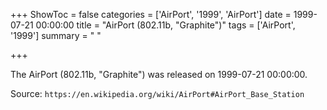 +++
ShowToc = false
categories = ['AirPort', '1999', 'AirPort']
date = 1999-07-21 00:00:00
title = "AirPort (802.11b, \"Graphite\")"
tags = ['AirPort', '1999']
summary = " "

+++

The AirPort (802.11b, "Graphite") was released on 1999-07-21 00:00:00.

Source: `https://en.wikipedia.org/wiki/AirPort#AirPort_Base_Station`
